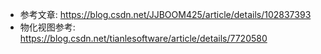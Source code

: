- 参考文章: https://blog.csdn.net/JJBOOM425/article/details/102837393
- 物化视图参考: https://blog.csdn.net/tianlesoftware/article/details/7720580 